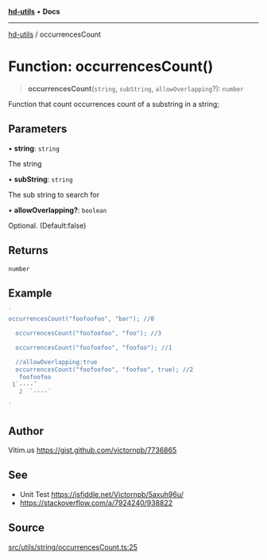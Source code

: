 [**hd-utils**](../README.md) • **Docs**

***

[hd-utils](../globals.md) / occurrencesCount

# Function: occurrencesCount()

> **occurrencesCount**(`string`, `subString`, `allowOverlapping`?): `number`

Function that count occurrences count of a substring in a string;

## Parameters

• **string**: `string`

The string

• **subString**: `string`

The sub string to search for

• **allowOverlapping?**: `boolean`

Optional. (Default:false)

## Returns

`number`

## Example

```ts
`
occurrencesCount("foofoofoo", "bar"); //0

  occurrencesCount("foofoofoo", "foo"); //3

  occurrencesCount("foofoofoo", "foofoo"); //1

  //allowOverlapping:true
  occurrencesCount("foofoofoo", "foofoo", true); //2
   foofoofoo
 1`----´
   2  `----´

`
```

## Author

Vitim.us https://gist.github.com/victornpb/7736865

## See

 - Unit Test https://jsfiddle.net/Victornpb/5axuh96u/
 - https://stackoverflow.com/a/7924240/938822

## Source

[src/utils/string/occurrencesCount.ts:25](https://github.com/AhmadHddad/h-utils/blob/b1dfa95e218c9605f39fc234662ef50e62fadcb8/src/utils/string/occurrencesCount.ts#L25)
